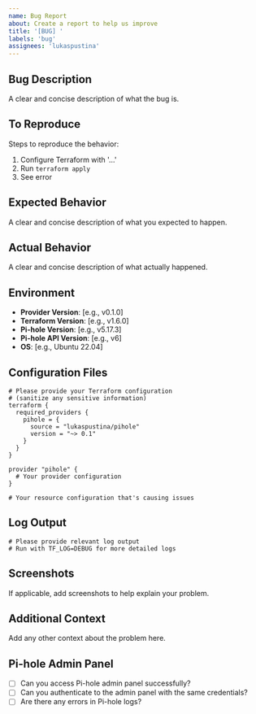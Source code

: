 ```yaml
---
name: Bug Report
about: Create a report to help us improve
title: '[BUG] '
labels: 'bug'
assignees: 'lukaspustina'
---
```


## Bug Description
A clear and concise description of what the bug is.

## To Reproduce
Steps to reproduce the behavior:
1. Configure Terraform with '...'
2. Run `terraform apply`
3. See error

## Expected Behavior
A clear and concise description of what you expected to happen.

## Actual Behavior
A clear and concise description of what actually happened.

## Environment
- **Provider Version**: [e.g., v0.1.0]
- **Terraform Version**: [e.g., v1.6.0]
- **Pi-hole Version**: [e.g., v5.17.3]
- **Pi-hole API Version**: [e.g., v6]
- **OS**: [e.g., Ubuntu 22.04]

## Configuration Files
```hcl
# Please provide your Terraform configuration
# (sanitize any sensitive information)
terraform {
  required_providers {
    pihole = {
      source = "lukaspustina/pihole"
      version = "~> 0.1"
    }
  }
}

provider "pihole" {
  # Your provider configuration
}

# Your resource configuration that's causing issues
```

## Log Output
```
# Please provide relevant log output
# Run with TF_LOG=DEBUG for more detailed logs
```

## Screenshots
If applicable, add screenshots to help explain your problem.

## Additional Context
Add any other context about the problem here.

## Pi-hole Admin Panel
- [ ] Can you access Pi-hole admin panel successfully?
- [ ] Can you authenticate to the admin panel with the same credentials?
- [ ] Are there any errors in Pi-hole logs?